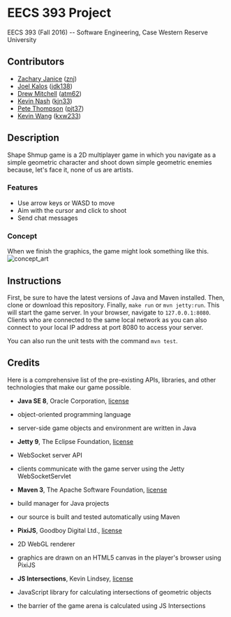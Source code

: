 # EECS 393 Project
EECS 393 (Fall 2016) -- Software Engineering, Case Western Reserve University

## Contributors
* [Zachary Janice](https://github.com/zanice) ([znj](mailto:znj@case.edu?Subject=Cool%20EECS%20393%20project))
* [Joel Kalos](https://github.com/jidek) ([jdk138](mailto:jdk138@case.edu?Subject=Cool%20EECS%20393%20project))
* [Drew Mitchell](https://github.com/nerdydrew) ([atm62](mailto:atm62@case.edu?Subject=Cool%20EECS%20393%20project))
* [Kevin Nash](https://github.com/nashkevin) ([kjn33](mailto:kjn33@case.edu?Subject=Cool%20EECS%20393%20project))
* [Pete Thompson](https://github.com/bigpetenasty) ([pjt37](mailto:pjt37@case.edu?Subject=Cool%20EECS%20393%20project))
* [Kevin Wang](https://github.com/kevinwang95) ([kxw233](mailto:kxw233@case.edu?Subject=Cool%20EECS%20393%20project))

## Description
Shape Shmup game is a 2D multiplayer game in which you navigate as a simple geometric character and shoot down simple geometric enemies because, let's face it, none of us are artists.

### Features
* Use arrow keys or WASD to move
* Aim with the cursor and click to shoot
* Send chat messages

### Concept
When we finish the graphics, the game might look something like this. ![concept_art](http://i.imgur.com/CpOaOha.jpg)

## Instructions
First, be sure to have the latest versions of Java and Maven installed. Then, clone or download this repository. Finally, `make run` or `mvn jetty:run`. This will start the game server. In your browser, navigate to `127.0.0.1:8080`. Clients who are connected to the same local network as you can also connect to your local IP address at port 8080 to access your server.

You can also run the unit tests with the command `mvn test`.

## Credits
Here is a comprehensive list of the pre-existing APIs, libraries, and other technologies that make our game possible.

* **Java SE 8**, Oracle Corporation, [license](http://www.oracle.com/technetwork/java/javase/terms/license/index.html)
 * object-oriented programming language
 * server-side game objects and environment are written in Java

* **Jetty 9**, The Eclipse Foundation, [license](https://www.eclipse.org/jetty/licenses.html)
 * WebSocket server API
 * clients communicate with the game server using the Jetty WebSocketServlet

* **Maven 3**, The Apache Software Foundation, [license](http://maven.apache.org/ref/3.0/license.html)
 * build manager for Java projects
 * our source is built and tested automatically using Maven

* **PixiJS**, Goodboy Digital Ltd., [license](https://github.com/pixijs/pixi.js/blob/master/LICENSE)
 * 2D WebGL renderer
 * graphics are drawn on an HTML5 canvas in the player's browser using PixiJS

* **JS Intersections**, Kevin Lindsey, [license](https://github.com/thelonious/js-intersections/blob/master/LICENSE)
 * JavaScript library for calculating intersections of geometric objects
 * the barrier of the game arena is calculated using JS Intersections
